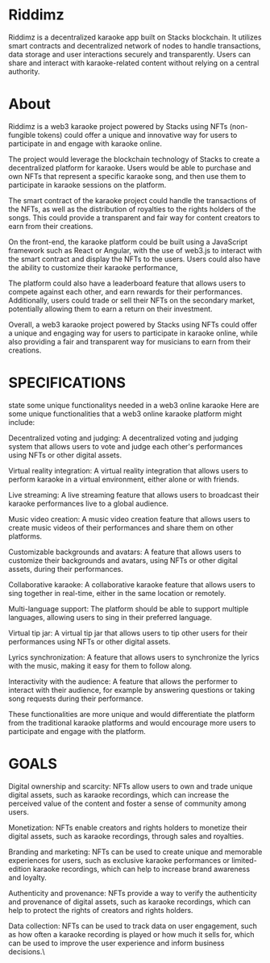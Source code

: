 # Riddimz
Riddimz is a decentralized karaoke app built on Stacks blockchain. It utilizes smart contracts and decentralized network of nodes to handle transactions, data storage and user interactions securely and transparently. Users can share and interact with karaoke-related content without relying on a central authority.

# About
Riddimz is a web3 karaoke project powered by Stacks using NFTs (non-fungible tokens) could offer a unique and innovative way for users to participate in and engage with karaoke online.

The project would leverage the blockchain technology of Stacks to create a decentralized platform for karaoke. Users would be able to purchase and own NFTs that represent a specific karaoke song, and then use them to participate in karaoke sessions on the platform.

The smart contract of the karaoke project could handle the transactions of the NFTs, as well as the distribution of royalties to the rights holders of the songs. This could provide a transparent and fair way for content creators to earn from their creations.

On the front-end, the karaoke platform could be built using a JavaScript framework such as React or Angular, with the use of web3.js to interact with the smart contract and display the NFTs to the users. Users could also have the ability to customize their karaoke performance,

The platform could also have a leaderboard feature that allows users to compete against each other, and earn rewards for their performances. Additionally, users could trade or sell their NFTs on the secondary market, potentially allowing them to earn a return on their investment.

Overall, a web3 karaoke project powered by Stacks using NFTs could offer a unique and engaging way for users to participate in karaoke online, while also providing a fair and transparent way for musicians to earn from their creations.


# SPECIFICATIONS

state some unique functionalitys needed in a web3 online karaoke
Here are some unique functionalities that a web3 online karaoke platform might include:

Decentralized voting and judging: A decentralized voting and judging system that allows users to vote and judge each other's performances using NFTs or other digital assets.

Virtual reality integration: A virtual reality integration that allows users to perform karaoke in a virtual environment, either alone or with friends.

Live streaming: A live streaming feature that allows users to broadcast their karaoke performances live to a global audience.

Music video creation: A music video creation feature that allows users to create music videos of their performances and share them on other platforms.

Customizable backgrounds and avatars: A feature that allows users to customize their backgrounds and avatars, using NFTs or other digital assets, during their performances.

Collaborative karaoke: A collaborative karaoke feature that allows users to sing together in real-time, either in the same location or remotely.

Multi-language support: The platform should be able to support multiple languages, allowing users to sing in their preferred language.

Virtual tip jar: A virtual tip jar that allows users to tip other users for their performances using NFTs or other digital assets.

Lyrics synchronization: A feature that allows users to synchronize the lyrics with the music, making it easy for them to follow along.

Interactivity with the audience: A feature that allows the performer to interact with their audience, for example by answering questions or taking song requests during their performance.

These functionalities are more unique and would differentiate the platform from the traditional karaoke platforms and would encourage more users to participate and engage with the platform.

# GOALS 
Digital ownership and scarcity: NFTs allow users to own and trade unique digital assets, such as karaoke recordings, which can increase the perceived value of the content and foster a sense of community among users.

Monetization: NFTs enable creators and rights holders to monetize their digital assets, such as karaoke recordings, through sales and royalties.

Branding and marketing: NFTs can be used to create unique and memorable experiences for users, such as exclusive karaoke performances or limited-edition karaoke recordings, which can help to increase brand awareness and loyalty.

Authenticity and provenance: NFTs provide a way to verify the authenticity and provenance of digital assets, such as karaoke recordings, which can help to protect the rights of creators and rights holders.

Data collection: NFTs can be used to track data on user engagement, such as how often a karaoke recording is played or how much it sells for, which can be used to improve the user experience and inform business decisions.\

